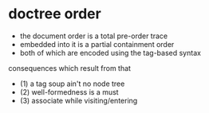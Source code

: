 
# doctree order
- the document order is a total pre-order trace
- embedded into it is a partial containment order
- both of which are encoded using the tag-based syntax

consequences which result from that
- (1) a tag soup ain't no node tree
- (2) well-formedness is a must
- (3) associate while visiting/entering

